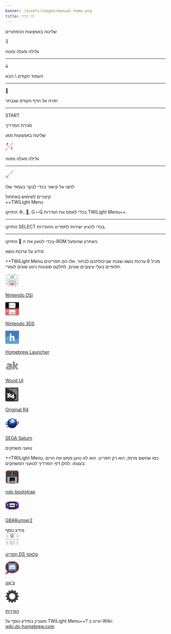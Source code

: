 ```yaml
---
banner: /assets/images/manual-home.png
title: דף הבית
---
```


<div id="button-controls" class="section-title">שליטה באמצעות הכפתורים</div>
<div class="section-body">
    <div class="button-action-group">
        <p class="button-action button">&#xE07D;</p>
        <p class="button-action-text">גלילה מעלה ומטה</p>
    </div>
    <hr>
    <div class="button-action-group">
        <p class="button-action button">&#xE07E;</p>
        <p class="button-action-text">העמוד הקודם \ הבא</p>
    </div>
    <hr>
    <div class="button-action-group">
        <p class="button-action button">&#xE001;</p>
        <p class="button-action-text">חזרה אל הדף הקודם שנבחר</p>
    </div>
    <hr>
    <div class="button-action-group">
        <p class="button-action">START</p>
        <p class="button-action-text">סגירת המדריך</p>
    </div>
</div>

<div id="touch-controls" class="section-title">שליטה באמצעות מגע</div>
<div class="section-body">
    <div class="button-action-group">
        <p class="button-action"><img src="/assets/images/up-down.png" alt="גללו מעלה\מטה במסך המגע"></p>
        <p class="button-action-text">גלילה מעלה ומטה</p>
    </div>
    <hr>
    <div class="button-action-group">
        <p class="button-action"><img src="/assets/images/tap.png" alt="לחצו על מסך המגע"></p>
        <p class="button-action-text">לחצו על קישור בכדי לבקר בעמוד שלו</p>
    </div>
</div>

<div id="twilight-menu-boot-shortcuts" class="section-title">קיצורים לשימוש באתחול<br>++TWiLight Menu</div>
<div class="section-body">
    <p>
        החזיקו &#xE000;, &#xE001;, &#xE002; ו-&#xE003; בכדי לאפס את הגדרות TWiLight Menu++.
    </p>
    <hr>
    <p>
        החזיקו SELECT בכדי להגיע ישירות לתפריט ההגדרות.
    </p>
    <hr>
    <p>
        החזיקו &#xE001; בכדי לטעון את ה-ROM האחרון שהופעל.
    </p>
</div>

<div id="theme-information" class="section-title">מידע על ערכות נושא</div>
<div class="section-body">
    <p class="mb-2">++TWiLight Menu מכיל 6 ערכות נושא שונות שביכולתכם לבחור. אלו הם תפריטים חלופיים בעלי עיצובים שונים, לחלקם סגנונות ניווט שונים לגמרי.</p>
    <div class="grid-container-3">
        <div class="grid-item">
            <img src="/assets/images/dsi-icon.png">
            <p>
                <a href="theme1-dsi">Nintendo DSi</a>
            </p>
        </div>
        <div class="grid-item">
            <img src="/assets/images/3ds-icon.png">
            <p>
                <a href="theme2-3ds">Nintendo 3DS</a>
            </p>
        </div>
        <div class="grid-item">
            <img src="/assets/images/hbl-icon.png">
            <p>
                <a href="theme6-hbl">Homebrew Launcher</a>
            </p>
        </div>
        <div class="grid-item">
            <img src="/assets/images/ak-icon.png">
            <p>
                <a href="theme4-acekard">Wood UI</a>
            </p>
        </div>
        <div class="grid-item">
            <img src="/assets/images/r4-icon.png">
            <p>
                <a href="theme3-r4">Original R4</a>
            </p>
        </div>
        <div class="grid-item">
            <img src="/assets/images/saturn-logo.png">
            <p>
                <a href="theme5-saturn">SEGA Saturn</a>
            </p>
        </div>
    </div>
</div>

<div id="game-loaders" class="section-title">טועני משחקים</div>
<div class="section-body">
    <p class="mb-2">++TWiLight Menu, כמו שהשם מרמז, הוא רק תפריט. הוא לא טוען ממש את הרום בעצמו. להלן דפי המדריך לטועני המשחקים:</p>
    <div class="grid-container-2">
        <div class="grid-item">
            <img src="/assets/images/ndsb-icon.png">
            <p>
                <a href="nds-bootstrap">nds-bootstrap</a>
            </p>
        </div>
        <div class="grid-item">
            <img src="/assets/images/gba-icon.png">
            <p>
                <a href="gbarunner2">GBARunner2</a>
            </p>
        </div>
    </div>
</div>

<div id="other-information" class="section-title">מידע נוסף</div>
<div class="section-body">
    <div class="grid-container-3 mb-2">
        <div class="grid-item">
            <img src="/assets/images/ds-icon.png">
            <p>
                <a href="ds-classic-menu">תפריט DS קלאסי</a>
            </p>
        </div>
        <div class="grid-item">
            <img src="/assets/images/chat-icon.png">
            <p>
                <a href="chat">צ'אט</a>
            </p>
        </div>
        <div class="grid-item">
            <img src="/assets/images/settings-icon.png">
            <p>
                <a href="settings">הגדרות</a>
            </p>
        </div>
    </div>
    <p>
        מעוניין במידע נוסף על TWiLight Menu++? עיינו ב-Wiki: <br><a href="https://wiki.ds-homebrew.com">wiki.ds-homebrew.com</a>
    </p>
</div>
